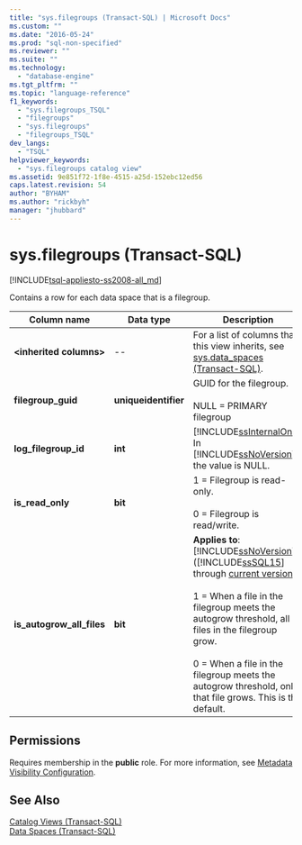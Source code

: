 ```yaml
---
title: "sys.filegroups (Transact-SQL) | Microsoft Docs"
ms.custom: ""
ms.date: "2016-05-24"
ms.prod: "sql-non-specified"
ms.reviewer: ""
ms.suite: ""
ms.technology: 
  - "database-engine"
ms.tgt_pltfrm: ""
ms.topic: "language-reference"
f1_keywords: 
  - "sys.filegroups_TSQL"
  - "filegroups"
  - "sys.filegroups"
  - "filegroups_TSQL"
dev_langs: 
  - "TSQL"
helpviewer_keywords: 
  - "sys.filegroups catalog view"
ms.assetid: 9e851f72-1f8e-4515-a25d-152ebc12ed56
caps.latest.revision: 54
author: "BYHAM"
ms.author: "rickbyh"
manager: "jhubbard"
---
```

# sys.filegroups (Transact-SQL)
[!INCLUDE[tsql-appliesto-ss2008-all_md](../../includes/tsql-appliesto-ss2008-all-md.md)]

  Contains a row for each data space that is a filegroup.  
  
|Column name|Data type|Description|  
|-----------------|---------------|-----------------|  
|**\<inherited columns>**|--|For a list of columns that this view inherits, see [sys.data_spaces &#40;Transact-SQL&#41;](../../relational-databases/system-catalog-views/sys-data-spaces-transact-sql.md).|  
|**filegroup_guid**|**uniqueidentifier**|GUID for the filegroup.<br /><br /> NULL = PRIMARY filegroup|  
|**log_filegroup_id**|**int**|[!INCLUDE[ssInternalOnly](../../includes/ssinternalonly-md.md)] In [!INCLUDE[ssNoVersion](../../includes/ssnoversion-md.md)], the value is NULL.|  
|**is_read_only**|**bit**|1 = Filegroup is read-only.<br /><br /> 0 = Filegroup is read/write.|  
|**is_autogrow_all_files**|**bit**|**Applies to**: [!INCLUDE[ssNoVersion](../../includes/ssnoversion-md.md)] ([!INCLUDE[ssSQL15](../../includes/sssql15-md.md)] through [current version](http://go.microsoft.com/fwlink/p/?LinkId=299658)).<br /><br /> 1 = When a file in the filegroup meets the autogrow threshold, all files in the filegroup grow.<br /><br /> 0 = When a file in the filegroup meets the autogrow threshold, only that file grows. This is the default.|  
  
## Permissions  
 Requires membership in the **public** role. For more information, see [Metadata Visibility Configuration](../../relational-databases/security/metadata-visibility-configuration.md).  
  
## See Also  
 [Catalog Views &#40;Transact-SQL&#41;](../../relational-databases/system-catalog-views/catalog-views-transact-sql.md)   
 [Data Spaces &#40;Transact-SQL&#41;](../../relational-databases/system-catalog-views/data-spaces-transact-sql.md)  
  
  